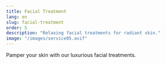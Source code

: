 ```yaml
---
title: Facial Treatment
lang: en
slug: facial-treatment
order: 5
description: "Relaxing facial treatments for radiant skin."
image: "/images/service05.avif"
---
```

Pamper your skin with our luxurious facial treatments.
